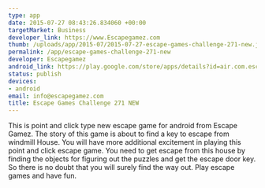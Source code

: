 ```yaml
--- 
type: app
date: 2015-07-27 08:43:26.834060 +00:00
targetMarket: Business
developer_link: https://www.Escapegamez.com
thumb: /uploads/app/2015-07/2015-07-27-escape-games-challenge-271-new.jpg
permalink: /app/escape-games-challenge-271-new
developer: Escapegamez
android_link: https://play.google.com/store/apps/details?id=air.com.escapegamez.EscapeGamesChallenge271
status: publish
devices: 
- android
email: info@escapegamez.com
title: Escape Games Challenge 271 NEW
---
```


This is point and click type new escape game for android from Escape Gamez. The story of this game is about to find a key to escape from windmill House. You will have more additional excitement in playing this point and click escape game. You need to get escape from this house by finding the objects for figuring out the puzzles and get the escape door key. So there is no doubt that you will surely find the way out. Play escape games and have fun.
